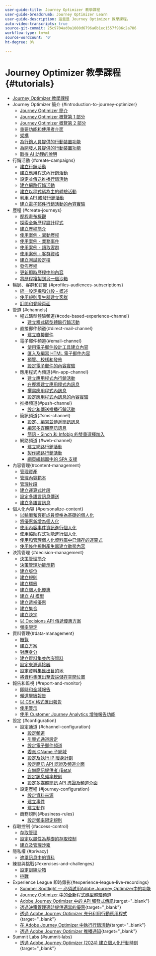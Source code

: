 ```yaml
---
user-guide-title: Journey Optimizer 教學課程
user-guide-breadcrumb: Journey Optimizer Learn
user-guide-description: 這些是 Journey Optimizer 教學課程。
auto-video-transcripts: true
source-git-commit: 25c9704ad0a1080d6796a6b1ec1557f986c2a786
workflow-type: tm+mt
source-wordcount: '0'
ht-degree: 0%

---
```



# Journey Optimizer 教學課程 {#tutorials}

+ [Journey Optimizer 教學課程](/help/_ajo-main/overview.md)
+ Journey Optimizer 簡介 {#introduction-to-journey-optimizer}
   + [Journey Optimizer 簡介](/help/introduction/introduction.md)
   + [Journey Optimizer 概覽第 1 部分](/help/introduction/journey-optimizer-overview-part-1.md)
   + [Journey Optimizer 概覽第 2 部分](/help/introduction/journey-optimizer-overview-part-2.md)
   + [重要功能和使用者介面](/help/introduction/key-capabilities-and-user-interface.md)
   + [架構](/help/introduction/architecture.md)
   + [為行銷人員提供的行動裝置功能](/help/channels/mobile-capabilities.md)
   + [為開發人員提供的行動裝置功能](/help/channels/mobile-capabilities-for-developers.md)
   + [取得 AI 助理的說明](/help/ai-assistant.md)
+ 行銷活動 {#create-campaigns}
   + [建立行銷活動](/help/create-campaigns/create-a-campaign.md)
   + [建立應用程式內行銷活動](/help/create-campaigns/in-app.md)
   + [設定並傳送推播行銷活動](/help/create-campaigns/push-campaign.md)
   + [建立網路行銷活動](/help/create-campaigns/web-campaign.md)
   + [建立以程式碼為主的體驗活動](https://experienceleague.adobe.com/zh-hant/docs/journey-optimizer-learn/tutorials/channels/code-based-experience-channel/create-a-code-based-experience-campaign)
   + [利用 API 觸發行銷活動](/help/create-campaigns/api-triggered-campaigns.md)
   + [建立電子郵件行銷活動的內容實驗](/help/create-campaigns/content-experiments.md)
+ 歷程 {#create-journeys}
   + [歷程畫布概觀](/help/create-journeys/overview-over-the-journey-canvas.md)
   + [探索全新歷程設計程式](/help/create-journeys/new-journey-designer.md)
   + [建立歷程簡介](/help/create-journeys/introduction-to-building-a-journey.md)
   + [使用案例 - 異動歷程](/help/create-journeys/use-case-transactional-journey.md)
   + [使用案例 - 業務事件](/help/create-journeys/use-case-business-event.md)
   + [使用案例 - 讀取客群](/help/create-journeys/use-case-read-audience.md)
   + [使用案例 - 客群資格](/help/create-journeys/use-case-audience-qualification.md)
   + [建立測試設定檔](/help/create-journeys/test-a-journey.md)
   + [發佈歷程](/help/create-journeys/publish-a-journey.md)
   + [更新即時歷程中的內容](/help/create-journeys/update-content-in-live-journey.md)
   + [將歷程複製到另一個沙箱](/help/create-journeys/copy-a-journey.md)
+ 輪廓、客群和訂閱 {#profiles-audiences-subscriptions}
   + [統一設定檔和分段 - 概述](/help/profiles-audiences-subscriptions/unified-profile-and-segmentation-overview.md)
   + [使用規則產生器建立客群](/help/profiles-audiences-subscriptions/create-audiences-using-the-rule-builder.md)
   + [訂閱和登陸頁面](/help/subscriptions-and-landing-pages.md)
+ 管道 {#channels}
   + 程式碼型體驗頻道{#code-based-experience-channel}
      + [建立程式碼型體驗行銷活動](/help/channels/create-a-code-based-experience-campaign.md)
   + 直接郵件頻道{#direct-mail-channel}
      + [建立直接郵件](/help/channels/direct-mail.md)
   + 電子郵件頻道{#email-channel}
      + [使用電子郵件設計工具建立內容](/help/channels/create-content-with-the-email-designer.md)
      + [匯入及編寫 HTML 電子郵件內容](/help/channels/import-and-author-html-email-content.md)
      + [預覽、校樣和發佈](/help/channels/preview-proof-and-publish.md)
      + [設定電子郵件的內容實驗](/help/experimentation/content-experiments-for-emails.md)
   + 應用程式內頻道{#in-app-channel}
      + [建立應用程式內行銷活動](/help/channels/create-an-in-app-campaign.md)
      + [在歷程建立應用程式內訊息](/help/channels/create-an-in-app-message-in-a-journey.md)
      + [撰寫應用程式內訊息](/help/channels/author-in-app-messages.md)
      + [設定應用程式內訊息的內容實驗](/help/experimentation/content-experiments-for-in-app-messages.md)
   + 推播頻道{#push-channel}
      + [設定和傳送推播行銷活動](/help/channels/create-a-push-campaign.md)
   + 簡訊頻道{#sms-channel}
      + [設定、編寫並傳遞簡訊訊息](/help/channels/author-sms-messages.md)
      + [編寫多媒體簡訊訊息](/help/channels/author-mms.md)
      + [簡訊 - Sinch 和 Infobip 的雙重選擇加入](/help/channels/sms-double-opt-in.md)
   + 網路頻道 {#web-channel}
      + [建立網路行銷活動](/help/channels/create-a-web-campaign.md)
      + [製作網路行銷活動](/help/channels/author-a-web-campaign.md)
      + [網頁編輯器中的 SPA 支援](/help/channels/singel-page-application-support.md)
+ 內容管理{#content-management}
   + [管理資產](/help/assets-essentials-overview.md)
   + [管理內容範本](/help/content-management/content-templates.md)
   + [管理片段](/help/content-management/manage-fragments.md)
   + [建立運算式片段](/help/content-management/expression-fragments.md)
   + [設定多語言訊息傳送](/help/content-management/set-up-multilingual-messages.md)
   + [建立多語言訊息](/help/content-management/create-multilingual-messages.md)
+ 個人化內容 {#personalize-content}
   + [以輪廓和客群成員資格為基礎的個人化](/help/personalize-content/profile-and-audience-membership-based-personalization.md)
   + [將優惠新增為個人化](/help/personalize-content/add-offer-decisioning-to-messages.md)
   + [使用內容事件資訊進行個人化](/help/personalize-content/use-contextual-event-information-for-personalization.md)
   + [使用協助程式功能進行個人化](/help/personalize-content/use-helper-functions-for-personalization.md)
   + [使用和管理個人化資料庫中已儲存的運算式](/help/personalize-content/use-and-manage-saved-expressions-in-personalization-library.md)
   + [使用條件規則產生器建立動態內容](/help/personalize-content/create-dynamic-content.md)
+ 決策管理 {#decision-management}
   + [決策管理簡介](/help/decision-management/introduction-to-decision-management.md)
   + [決策管理功能示範](/help/decision-management/demo-of-decision-management-capabilities.md)
   + [建立版位](/help/decision-management/create-placements.md)
   + [建立規則](/help/decision-management/create-rules.md)
   + [建立標籤](/help/decision-management/create-tags.md)
   + [建立個人化優惠](/help/decision-management/create-personalized-offers.md)
   + [建立 AI 模型](/help/decision-management/create-ai-models.md)
   + [建立遞補優惠](/help/decision-management/create-fallback-offers.md)
   + [建立集合](/help/decision-management/create-collections.md)
   + [建立決定](/help/decision-management/create-decisions.md)
   + [以 Decisions API 傳遞優惠方案](/help/decision-management/deliver-offers-with-the-decisions-api.md)
   + [頻率限定](/help/decision-management/frequency-capping.md)
+ 資料管理{#data-management}
   + [概覽](/help/data-management/set-up-data-overview.md)
   + [建立方案](/help/data-management/create-schema.md)
   + [對應身分](/help/data-management/map-identities.md)
   + [建立資料集並內嵌資料](/help/data-management/create-datasets-and-ingest-data.md)
   + [設定來源連接器](/help/data-management/configure-source-connectors.md)
   + [設定資料集匯出目的地](/help/data-management/configure-dataset-export-destination.md)
   + [將資料集匯出至雲端儲存空間位置](/help/data-management/export-datasets.md)
+ 報告和監視 {#report-and-monitor}
   + [即時和全域報告](/help/report-and-monitor/live-and-global-reports.md)
   + [頻道層級報告](/help/report-and-monitor/channel-level-reports.md)
   + [以 CSV 格式匯出報告](/help/report-and-monitor/export-reports-in-csv-format.md)
   + [使用警示](/help/administration/alerts.md)
   + [使用 Customer Journey Analytics 增強報告功能](/help/report-and-monitor/enhanced-reporting-with-customer-journey-analytics.md)
+ 設定 {#configuration}
   + 設定通道 {#channel-configuration}
      + [設定頻道](/help/set-up-channels/configure-channels.md)
      + [引導式通道設定](/help/set-up-channels/guided-channel-setup.md)
      + [設定電子郵件頻道](/help/set-up-channels/set-up-email-channel.md)
      + [委派 CName 子網域](/help/set-up-channels/delegate-cname-subdomains.md)
      + [設定及執行 IP 暖身計劃](/help/administration/set-up-and-execute-an-ip-warmup-plan.md)
      + [設定簡訊 API 認證及頻道介面](/help/set-up-channels/set-up-sms-channel.md)
      + [自備簡訊提供者 (Beta)](/help/set-up-channels/bring-your-own-sms-provider.md)
      + [設定訊息頻率規則](/help/administration/configure-frequency-rules.md)
      + [設定多媒體簡訊 API 憑證及頻道介面](/help/set-up-channels/configure-mms-api-credentials-and-channel-surfaces.md)
   + 設定歷程 {#journey-configuration}
      + [設定資料來源](/help/set-up-journeys/configure-data-sources.md)
      + [建立事件](/help/set-up-journeys/create-events.md)
      + [建立動作](/help/set-up-journeys/create-actions.md)
   + 商務規則{#business-rules}
      + [設定頻率限定規則](/help/configuration/configure-frequency-capping-rules.md)
+ 存取控制 {#access-control}
   + [存取管理](/help/set-up-access/access-management.md)
   + [設定以屬性為基礎的存取控制](/help/administration/attribute-based-access-control.md)
   + [建立及管理沙箱](/help/set-up-access/create-and-manage-sandboxes.md)
+ 隱私權 {#privacy}
   + [遮罩訊息中的資料](/help/privacy/mask-data-in-messages.md)
+ 練習與挑戰{#exercises-and-challenges}
   + [設定訓練沙箱](https://experienceleague.adobe.com/docs/journey-optimizer-learn/configure-a-training-sandbox/introduction-and-prerequisites.html?lang=zh-Hant)
   + [挑戰](https://experienceleague.adobe.com/docs/journey-optimizer-learn/challenges/introduction-and-prerequisites.html?lang=zh-Hant)
+ Experience League 即時錄影{#experience-league-live-recordings}
   + [Summer Spotlight — 必須試用Adobe Journey Optimizer中的功能](https://experienceleague.adobe.com/en/docs/events/experience-league-live-recordings/episodes/exl-live-episode-08-28-24)
   + [Journey Optimizer 中的全新程式碼型體驗頻道](https://experienceleague.adobe.com/zh-hant/docs/events/experience-league-live-recordings/episodes/exl-live-episode-04-24-24)
   + [Adobe Journey Optimizer 中的 API 觸發式傳訊](https://experienceleague.adobe.com/docs/events/experience-league-live-recordings/episodes/exl-live-episode-8-23-23.html?lang=zh-Hant){target="_blank"}
   + [透過決策管理適時提供適當的優惠](https://experienceleague.adobe.com/docs/events/experience-league-live-recordings/episodes/exl-live-episode-10-25-22.html?lang=zh-Hant){target="_blank"}
   + [透過 Adobe Journey Optimizer 充分利用行動應用程式](https://experienceleague.adobe.com/docs/events/experience-league-live-recordings/episodes/exl-live-episode-5-24-23.html?lang=zh-Hant){target="_blank"}
   + [在 Adobe Journey Optimizer 中執行行銷活動](https://experienceleague.adobe.com/docs/events/experience-league-live-recordings/episodes/exl-live-episode-09-22-22.html?lang=zh-Hant){target="_blank"}
   + [透過 Adobe Journey Optimizer 推播通知](https://experienceleague.adobe.com/docs/events/experience-league-live-recordings/episodes/exl-live-episode-05-12-22.html?lang=zh-Hant){target="_blank"}
+ Summit Labs {#summit-labs}
   + [透過 Adobe Journey Optimizer (2024) 建立個人化行動時刻](https://experienceleague.adobe.com/zh-hant/docs/journey-optimizer-learn/summit-labs/lab-overview){target="_blank"}

